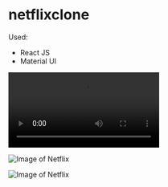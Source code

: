 # netflixclone

  Used:
  - React JS
  - Material UI
    


![Image of Netflix](https://cdn.discordapp.com/attachments/775807504851533826/909210107571744819/gif_Trim.mp4)



![Image of Netflix](https://cdn.discordapp.com/attachments/775807504851533826/909223847964864552/NetflixPage1.png)


![Image of Netflix](https://cdn.discordapp.com/attachments/775807504851533826/909223967380893716/NetflixPage2.png)
